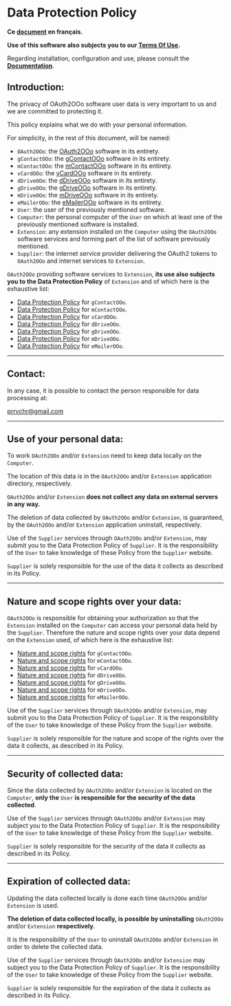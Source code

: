 <!--
╔════════════════════════════════════════════════════════════════════════════════════╗
║                                                                                    ║
║   Copyright (c) 2020-25 https://prrvchr.github.io                                  ║
║                                                                                    ║
║   Permission is hereby granted, free of charge, to any person obtaining            ║
║   a copy of this software and associated documentation files (the "Software"),     ║
║   to deal in the Software without restriction, including without limitation        ║
║   the rights to use, copy, modify, merge, publish, distribute, sublicense,         ║
║   and/or sell copies of the Software, and to permit persons to whom the Software   ║
║   is furnished to do so, subject to the following conditions:                      ║
║                                                                                    ║
║   The above copyright notice and this permission notice shall be included in       ║
║   all copies or substantial portions of the Software.                              ║
║                                                                                    ║
║   THE SOFTWARE IS PROVIDED "AS IS", WITHOUT WARRANTY OF ANY KIND,                  ║
║   EXPRESS OR IMPLIED, INCLUDING BUT NOT LIMITED TO THE WARRANTIES                  ║
║   OF MERCHANTABILITY, FITNESS FOR A PARTICULAR PURPOSE AND NONINFRINGEMENT.        ║
║   IN NO EVENT SHALL THE AUTHORS OR COPYRIGHT HOLDERS BE LIABLE FOR ANY             ║
║   CLAIM, DAMAGES OR OTHER LIABILITY, WHETHER IN AN ACTION OF CONTRACT,             ║
║   TORT OR OTHERWISE, ARISING FROM, OUT OF OR IN CONNECTION WITH THE SOFTWARE       ║
║   OR THE USE OR OTHER DEALINGS IN THE SOFTWARE.                                    ║
║                                                                                    ║
╚════════════════════════════════════════════════════════════════════════════════════╝
-->

# Data Protection Policy

**Ce [document][1] en français.**

**Use of this software also subjects you to our [Terms Of Use][2].**

Regarding installation, configuration and use, please consult the **[Documentation][3]**.

## Introduction:

The privacy of OAuth2OOo software user data is very important to us and we are committed to protecting it.

This policy explains what we do with your personal information.

For simplicity, in the rest of this document, will be named:
- `OAuth2OOo`: the [OAuth2OOo][4] software in its entirety.
- `gContactOOo`: the [gContactOOo][5] software in its entirety.
- `mContactOOo`: the [mContactOOo][6] software in its entirety.
- `vCardOOo`: the [vCardOOo][7] software in its entirety.
- `dDriveOOo`: the [dDriveOOo][8] software in its entirety.
- `gDriveOOo`: the [gDriveOOo][9] software in its entirety.
- `mDriveOOo`: the [mDriveOOo][10] software in its entirety.
- `eMailerOOo`: the [eMailerOOo][11] software in its entirety.
- `User`: the user of the previously mentioned software.
- `Computer`: the personal computer of the `User` on which at least one of the previously mentioned software is installed.
- `Extension`: any extension installed on the `Computer` using the `OAuth2OOo` software services and forming part of the list of software previously mentioned.
- `Supplier`: the internet service provider delivering the OAuth2 tokens to `OAuth2OOo` and internet services to `Extension`.

`OAuth2OOo` providing software services to `Extension`, **its use also subjects you to the Data Protection Policy** of `Extension` and of which here is the exhaustive list:
- [Data Protection Policy][12] for `gContactOOo`.
- [Data Protection Policy][13] for `mContactOOo`.
- [Data Protection Policy][14] for `vCardOOo`.
- [Data Protection Policy][15] for `dDriveOOo`.
- [Data Protection Policy][16] for `gDriveOOo`.
- [Data Protection Policy][17] for `mDriveOOo`.
- [Data Protection Policy][18] for `eMailerOOo`.

___
## Contact:

In any case, it is possible to contact the person responsible for data processing at:

prrvchr@gmail.com

___
## Use of your personal data:

To work `OAuth2OOo` and/or `Extension` need to keep data locally on the `Computer`.

The location of this data is in the `OAuth2OOo` and/or `Extension` application directory, respectively.

`OAuth2OOo` and/or `Extension` **does not collect any data on external servers in any way.**

The deletion of data collected by `OAuth2OOo` and/or `Extension`, is guaranteed, by the `OAuth2OOo` and/or `Extension` application uninstall, respectively.

Use of the `Supplier` services through `OAuth2OOo` and/or `Extension`, may submit you to the Data Protection Policy of `Supplier`. It is the responsibility of the `User` to take knowledge of these Policy from the `Supplier` website.

`Supplier` is solely responsible for the use of the data it collects as described in its Policy.

___
## Nature and scope rights over your data:

`OAuth2OOo` is responsible for obtaining your authorization so that the `Extension` installed on the `Computer` can access your personal data held by the `Supplier`. Therefore the nature and scope rights over your data depend on the `Extension` used, of which here is the exhaustive list:
- [Nature and scope rights][19] for `gContactOOo`.
- [Nature and scope rights][20] for `mContactOOo`.
- [Nature and scope rights][21] for `vCardOOo`.
- [Nature and scope rights][22] for `dDriveOOo`.
- [Nature and scope rights][23] for `gDriveOOo`.
- [Nature and scope rights][24] for `mDriveOOo`.
- [Nature and scope rights][25] for `eMailerOOo`.

Use of the `Supplier` services through `OAuth2OOo` and/or `Extension`, may submit you to the Data Protection Policy of `Supplier`. It is the responsibility of the `User` to take knowledge of these Policy from the `Supplier` website.

`Supplier` is solely responsible for the nature and scope of the rights over the data it collects, as described in its Policy.

___
## Security of collected data:

Since the data collected by `OAuth2OOo` and/or `Extension` is located on the `Computer`, **only the** `User` **is responsible for the security of the data collected**.

Use of the `Supplier` services through `OAuth2OOo` and/or `Extension` may subject you to the Data Protection Policy of `Supplier`. It is the responsibility of the `User` to take knowledge of these Policy from the `Supplier` website.

`Supplier` is solely responsible for the security of the data it collects as described in its Policy.

___
## Expiration of collected data:

Updating the data collected locally is done each time `OAuth2OOo` and/or `Extension` is used.

**The deletion of data collected locally, is possible by uninstalling** `OAuth2OOo` and/or `Extension` **respectively**.

It is the responsibility of the `User` to uninstall `OAuth2OOo` and/or `Extension` in order to delete the collected data.

Use of the `Supplier` services through `OAuth2OOo` and/or `Extension` may subject you to the Data Protection Policy of `Supplier`. It is the responsibility of the `User` to take knowledge of these Policy from the `Supplier` website.

`Supplier` is solely responsible for the expiration of the data it collects as described in its Policy.

[1]: <https://prrvchr.github.io/OAuth2OOo/source/OAuth2OOo/registration/PrivacyPolicy_fr>
[2]: <https://prrvchr.github.io/OAuth2OOo/source/OAuth2OOo/registration/TermsOfUse_en>
[3]: <https://prrvchr.github.io/OAuth2OOo>
[4]: <https://github.com/prrvchr/OAuth2OOo/releases/latest/download/OAuth2OOo.oxt>
[5]: <https://github.com/prrvchr/gContactOOo/releases/latest/download/gContactOOo.oxt>
[6]: <https://github.com/prrvchr/mContactOOo/releases/latest/download/mContactOOo.oxt>
[7]: <https://github.com/prrvchr/vCardOOo/releases/latest/download/vCardOOo.oxt>
[8]: <https://github.com/prrvchr/dDriveOOo/releases/latest/download/dDriveOOo.oxt>
[9]: <https://github.com/prrvchr/gDriveOOo/releases/latest/download/gDriveOOo.oxt>
[10]: <https://github.com/prrvchr/mDriveOOo/releases/latest/download/mDriveOOo.oxt>
[11]: <https://github.com/prrvchr/eMailerOOo/releases/latest/download/eMailerOOo.oxt>
[12]: <https://prrvchr.github.io/gContactOOo/source/gContactOOo/registration/PrivacyPolicy_en>
[13]: <https://prrvchr.github.io/mContactOOo/source/mContactOOo/registration/PrivacyPolicy_en>
[14]: <https://prrvchr.github.io/vCardOOo/source/vCardOOo/registration/PrivacyPolicy_en>
[15]: <https://prrvchr.github.io/dDriveOOo/source/dDriveOOo/registration/PrivacyPolicy_en>
[16]: <https://prrvchr.github.io/gDriveOOo/source/gDriveOOo/registration/PrivacyPolicy_en>
[17]: <https://prrvchr.github.io/mDriveOOo/source/mDriveOOo/registration/PrivacyPolicy_en>
[18]: <https://prrvchr.github.io/eMailerOOo/source/eMailerOOo/registration/PrivacyPolicy_en>
[19]: <https://prrvchr.github.io/gContactOOo/source/gContactOOo/registration/PrivacyPolicy_en#nature-and-scope-rights-over-your-data>
[20]: <https://prrvchr.github.io/mContactOOo/source/mContactOOo/registration/PrivacyPolicy_en#nature-and-scope-rights-over-your-data>
[21]: <https://prrvchr.github.io/vCardOOo/source/vCardOOo/registration/PrivacyPolicy_en#nature-and-scope-rights-over-your-data>
[22]: <https://prrvchr.github.io/dDriveOOo/source/dDriveOOo/registration/PrivacyPolicy_en#nature-and-scope-rights-over-your-data>
[23]: <https://prrvchr.github.io/gDriveOOo/source/gDriveOOo/registration/PrivacyPolicy_en#nature-and-scope-rights-over-your-data>
[24]: <https://prrvchr.github.io/mDriveOOo/source/mDriveOOo/registration/PrivacyPolicy_en#nature-and-scope-rights-over-your-data>
[25]: <https://prrvchr.github.io/eMailerOOo/source/eMailerOOo/registration/PrivacyPolicy_en#nature-and-scope-rights-over-your-data>
